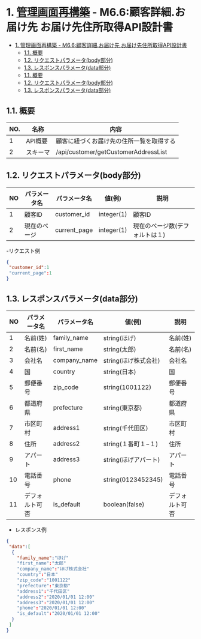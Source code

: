 # 1. [管理画面再構築](https://github.com/grrowjp/Meeth/wiki/%E7%AE%A1%E7%90%86%E7%94%BB%E9%9D%A2%E5%86%8D%E6%A7%8B%E7%AF%89-%E7%94%BB%E9%9D%A2%E4%B8%80%E8%A6%A7%28ver2.0%29) - M6.6:顧客詳細.お届け先 お届け先住所取得API設計書

- [1. 管理画面再構築 - M6.6:顧客詳細.お届け先 お届け先住所取得API設計書](#1-管理画面再構築---m66顧客詳細お届け先-お届け先住所取得api設計書)
  - [1.1. 概要](#11-概要)
  - [1.2. リクエストパラメータ(body部分)](#12-リクエストパラメータbody部分)
  - [1.3. レスポンスパラメータ(data部分)](#13-レスポンスパラメータdata部分)
  - [1.1. 概要](#11-概要-1)
  - [1.2. リクエストパラメータ(body部分)](#12-リクエストパラメータbody部分-1)
  - [1.3. レスポンスパラメータ(data部分)](#13-レスポンスパラメータdata部分-1)

## 1.1. 概要

| NO. | 名称     | 内容                                           |
| --- | -------- | ---------------------------------------------- |
| 1   | API概要  | 顧客に紐づくお届け先の住所一覧を取得する |
| 2   | スキーマ | /api/customer/getCustomerAddressList                 |

## 1.2. リクエストパラメータ(body部分)

| NO  | パラメータ名 | パラメータ名 | 値(例)                                                       | 説明                                   |
| --- | ------------ | ------------ | ------------------------------------------------------------ | -------------------------------------- |
| 1 | 顧客ID       | customer_id  | integer(1)                                                    | 顧客ID   |
| 2 | 現在のページ | current_page | integer(1)                                                   | 現在のページ数(デフォルトは１)         |

-リクエスト例
```json
{
 "customer_id":1
 "current_page":1
}
```

## 1.3. レスポンスパラメータ(data部分)

| NO   | パラメータ名   | パラメータ名 | 値(例)               | 説明               |
| ---- | -------------- | ------------ | -------------------- | ------------------ |
| 1  | 名前(姓)       | family_name  | string(ほげ)         | 名前(姓)           |      |      |      |
| 2  | 名前(名)       | first_name   | string(太郎)         | 名前(名)           |      |      |      |
| 3  | 会社名         | company_name | string(ほげ株式会社) | 会社名             |      |      |      |
| 4  | 国             | country      | string(日本)         | 国                 |      |      |      |
| 5  | 郵便番号       | zip_code     | string(1001122)      | 郵便番号           |      |      |      |
| 6  | 都道府県       | prefecture   | string(東京都)       | 都道府県           |      |      |      |
| 7  | 市区町村       | address1     | string(千代田区)     | 市区町村           |      |      |      |
| 8  | 住所           | address2     | string(１番町１−１)  | 住所               |      |      |      |
| 9  | アパート       | address3     | string(ほげアパート) | アパート           |      |      |      |
| 10 | 電話番号       | phone        | string(0123452345)   | 電話番号           |      |      |      |
| 11 | デフォルト可否 | is_default   | boolean(false)       | デフォルト可否     |      |      |      |

- レスポンス例
```json
{
 "data":[
  {
    "family_name":"ほげ"
    "first_name":"太郎"
    "company_name":"ほげ株式会社"
    "country":"日本"
    "zip_code":"1001122"
    "prefecture":"東京都"
    "address1":"千代田区"
    "address2":"2020/01/01 12:00"
    "address3":"2020/01/01 12:00"
    "phone":"2020/01/01 12:00"
    "is_default":"2020/01/01 12:00"
  }
 ]
}
```